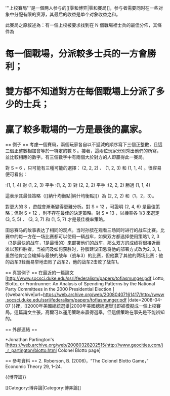 '''上校賽局'''是一個两人参与的[[零和博弈|零和賽局]]，参与者需要同时在一些对象中分配有限的资源，其最后的收益是单个对象收益之和。

此賽局之原敘述為：有一個上校被要求找到在 N 個戰場裡士兵的最佳分佈，其條件為
# 每一個戰場，分派較多士兵的一方會勝利；
# 雙方都不知道對方在每個戰場上分派了多少的士兵；
# 贏了較多戰場的一方是最後的贏家。

== 例子 ==
考慮一個賽局，兩個玩家各自以不遞減的順序寫下三個正整數，且這三個正整數相加會等於一特定的數 S 。接著，這兩位玩家分別秀出他們的所寫，並比較相應的數字。有三個數字中有兩個大於對方的人即贏得此一賽局。

對 S = 6 ，只可能有三種可能的選擇： (2, 2, 2) 、 (1, 2, 3) 和 (1, 1, 4) 。很容易便可看出：
 
:(1, 1, 4) 對 (1, 2, 3) 平手
:(1, 2, 3) 對 (2, 2, 2) 平手
:(2, 2, 2) 勝過 (1, 1, 4)

這表示其最佳策略（[[納什均衡點|納什均衡點]]）為 (2, 2, 2) 和（1，2，3）。

對更大的 S ，遊戲會漸漸變得更難分析。對 S = 12 ，可證明 (2, 4, 6) 是最佳策略；但對 S > 12 ，則不存在最佳的決定策略。對 S = 13 ，以機率各 1/3 來選定 (3, 5, 5) 、 (3, 3, 7) 和 (1, 5, 7) 才是最佳機率策略。


田忌赛马的故事表达了相同的观点。当时孙膑在观看三场同时进行的战车比赛。比赛中的每一方在一场比赛都可以使用一辆战车，如果双方都选择使用策略1, 2, 3（3是最快的战车，1是最慢的）来部署他们的战车，那么双方的成绩将很接近而难以预料胜者。当被问及如何获胜时，孙膑建议田忌将他的部署方式改为2, 3, 1。虽然他肯定会输掉与最快的战车（战车3）的比赛，但他赢了其他的两场比赛：他的战车3轻而易举地击败了战车2，他的战车2击败了战车1。

== 真實例子 ==
在最近的一篇論文<ref>[http://www.socsci.duke.edu/ssri/federalism/papers/tofiasmunger.pdf Lotto, Blotto, or Frontrunner: An Analysis of Spending Patterns by the National Party Committees in the 2000 Presidential Election
] {{webarchive|url=https://web.archive.org/web/20080407161417/http://www.socsci.duke.edu/ssri/federalism/papers/tofiasmunger.pdf |date=2008-04-07 }}</ref>裡，[[2000年美國總統選舉|2000年美國總統選舉]]即被模擬成一個上校賽局。這篇論文主張，高爾可以運用策略來贏得選舉，但這個策略在事先是不能辨知的。

== 外部連結 ==

*Jonathan Partington's [https://web.archive.org/web/20080328202515/http://www.geocities.com/j_r_partington/blotto.html Colonel Blotto page] 

== 參考資料 ==
<references/>
2. Roberson, B. (2006)，“The Colonel Blotto Game，” Economic Theory 29,
1–24.

{{博弈論}}

[[Category:博弈論|Category:博弈論]]